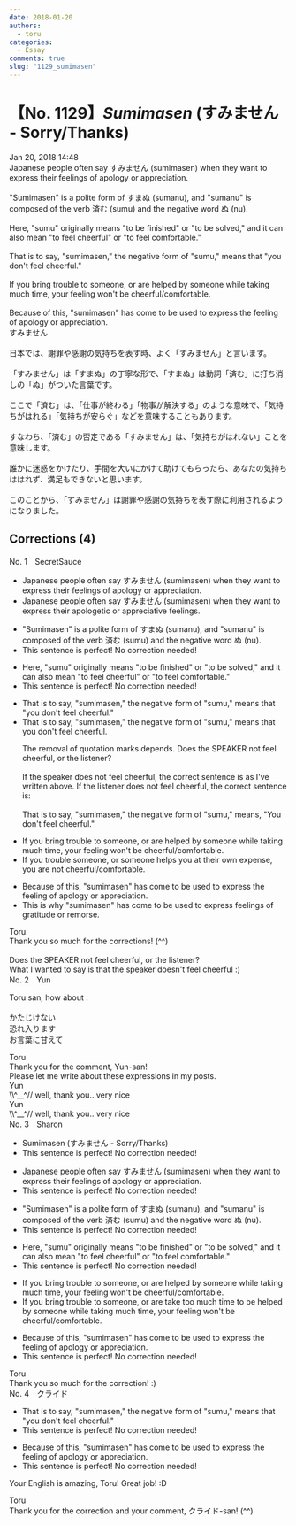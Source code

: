 ```yaml
---
date: 2018-01-20
authors:
  - toru
categories:
  - Essay
comments: true
slug: "1129_sumimasen"
---
```


# 【No. 1129】<strong><em>Sumimasen</strong></em> (すみません - Sorry/Thanks)
<div class="date">Jan 20, 2018 14:48</div>
<div id="post"><div id="body_show_ori">
Japanese people often say すみません (sumimasen) when they want to express their feelings of apology or appreciation.<br/><br/>"Sumimasen" is a polite form of すまぬ (sumanu), and "sumanu" is composed of the verb 済む (sumu) and the negative word ぬ (nu).<br/><br/>Here, "sumu" originally means "to be finished" or "to be solved," and it can also mean "to feel cheerful" or "to feel comfortable."<br/><br/>That is to say, "sumimasen," the negative form of "sumu," means that "you don't feel cheerful."<br/><br/>If you bring trouble to someone, or are helped by someone while taking much time, your feeling won't be cheerful/comfortable.<br/><br/>Because of this, "sumimasen" has come to be used to express the feeling of apology or appreciation.
</div></div>

<!-- more -->

<div id="post_ja"><div id="body_show_mo">
すみません<br/><br/>日本では、謝罪や感謝の気持ちを表す時、よく「すみません」と言います。<br/><br/>「すみません」は「すまぬ」の丁寧な形で、「すまぬ」は動詞「済む」に打ち消しの「ぬ」がついた言葉です。<br/><br/>ここで「済む」は、「仕事が終わる」「物事が解決する」のような意味で、「気持ちがはれる」「気持ちが安らぐ」などを意味することもあります。<br/><br/>すなわち、「済む」の否定である「すみません」は、「気持ちがはれない」ことを意味します。<br/><br/>誰かに迷惑をかけたり、手間を大いにかけて助けてもらったら、あなたの気持ちははれず、満足もできないと思います。<br/><br/>このことから、「すみません」は謝罪や感謝の気持ちを表す際に利用されるようになりました。
</div></div>

## Corrections (4)
<div id="block"><div class="first_name"> No. 1　<span class="just_name">SecretSauce</span></div><div id="block2">
<ul class="correction_field">
<li class="incorrect">Japanese people often say すみません (sumimasen) when they want to express their feelings of apology or appreciation.</li>
<li class="corrected correct">
Japanese people often say すみません (sumimasen) when they want to express their apologetic or appreciative feelings.
</li>
</ul>
<ul class="correction_field">
<li class="incorrect">"Sumimasen" is a polite form of すまぬ (sumanu), and "sumanu" is composed of the verb 済む (sumu) and the negative word ぬ (nu).</li>
<li class="corrected perfect">This sentence is perfect! No correction needed!</li>
</ul>
<ul class="correction_field">
<li class="incorrect">Here, "sumu" originally means "to be finished" or "to be solved," and it can also mean "to feel cheerful" or "to feel comfortable."</li>
<li class="corrected perfect">This sentence is perfect! No correction needed!</li>
</ul>
<ul class="correction_field">
<li class="incorrect">That is to say, "sumimasen," the negative form of "sumu," means that "you don't feel cheerful."</li>
<li class="corrected correct">
That is to say, "sumimasen," the negative form of "sumu," means that you don't feel cheerful.
<p class="correction_comment">The removal of quotation marks depends. Does the SPEAKER not feel cheerful, or the listener?<br/><br/>If the speaker does not feel cheerful, the correct sentence is as I've written above. If the listener does not feel cheerful, the correct sentence is:<br/><br/>That is to say, "sumimasen," the negative form of "sumu," means, "You don't feel cheerful."</p>
</li>
</ul>
<ul class="correction_field">
<li class="incorrect">If you bring trouble to someone, or are helped by someone while taking much time, your feeling won't be cheerful/comfortable.</li>
<li class="corrected correct">
If you trouble someone, or someone helps you at their own expense, you are not cheerful/comfortable.
</li>
</ul>
<ul class="correction_field">
<li class="incorrect">Because of this, "sumimasen" has come to be used to express the feeling of apology or appreciation.</li>
<li class="corrected correct">
This is why "sumimasen" has come to be used to express feelings of gratitude or remorse.
</li>
</ul>
</div><div class="name"><span class="just_name">Toru</span><br>
Thank you so much for the corrections! (^^)<br/><br/>Does the SPEAKER not feel cheerful, or the listener?<br/>What I wanted to say is that the speaker doesn't feel cheerful :)
</div>
</div>
<div id="block"><div class="first_name"> No. 2　<span class="just_name">Yun </span></div><div id="block2">
<p class="comment_small">
 Toru san, how about :
 <br/>
 <br/>
 かたじけない
 <br/>
 恐れ入ります
 <br/>
 お言葉に甘えて
 <br/>
</p>

</div><div class="name"><span class="just_name">Toru</span><br>
Thank you for the comment, Yun-san!<br/>Please let me write about these expressions in my posts.
</div>
<div class="name"><span class="just_name">Yun </span><br>
\\^__^// well, thank you.. very nice
</div>
<div class="name"><span class="just_name">Yun </span><br>
\\^__^// well, thank you.. very nice
</div>
</div>
<div id="block"><div class="first_name"> No. 3　<span class="just_name">Sharon</span></div><div id="block2">
<ul class="correction_field">
<li class="incorrect">Sumimasen (すみません - Sorry/Thanks)</li>
<li class="corrected perfect">This sentence is perfect! No correction needed!</li>
</ul>
<ul class="correction_field">
<li class="incorrect">Japanese people often say すみません (sumimasen) when they want to express their feelings of apology or appreciation.</li>
<li class="corrected perfect">This sentence is perfect! No correction needed!</li>
</ul>
<ul class="correction_field">
<li class="incorrect">"Sumimasen" is a polite form of すまぬ (sumanu), and "sumanu" is composed of the verb 済む (sumu) and the negative word ぬ (nu).</li>
<li class="corrected perfect">This sentence is perfect! No correction needed!</li>
</ul>
<ul class="correction_field">
<li class="incorrect">Here, "sumu" originally means "to be finished" or "to be solved," and it can also mean "to feel cheerful" or "to feel comfortable."</li>
<li class="corrected perfect">This sentence is perfect! No correction needed!</li>
</ul>
<ul class="correction_field">
<li class="incorrect">If you bring trouble to someone, or are helped by someone while taking much time, your feeling won't be cheerful/comfortable.</li>
<li class="corrected correct">
If you bring trouble to someone, or <span class="f_gray"><span class="sline">are</span></span> <span class="f_blue">take too much time to be</span> helped by someone <span class="sline"><span class="f_gray">while taking much time</span></span>, your feeling won't be cheerful/comfortable.
</li>
</ul>
<ul class="correction_field">
<li class="incorrect">Because of this, "sumimasen" has come to be used to express the feeling of apology or appreciation.</li>
<li class="corrected perfect">This sentence is perfect! No correction needed!</li>
</ul>
</div><div class="name"><span class="just_name">Toru</span><br>
Thank you so much for the correction! :)
</div>
</div>
<div id="block"><div class="first_name"> No. 4　<span class="just_name">クライド</span></div><div id="block2">
<ul class="correction_field">
<li class="incorrect">That is to say, "sumimasen," the negative form of "sumu," means that "you don't feel cheerful."</li>
<li class="corrected perfect">This sentence is perfect! No correction needed!</li>
</ul>
<ul class="correction_field">
<li class="incorrect">Because of this, "sumimasen" has come to be used to express the feeling of apology or appreciation.</li>
<li class="corrected perfect">This sentence is perfect! No correction needed!</li>
</ul>
<p class="comment_small">
 Your English is amazing, Toru! Great job! :D
</p>

</div><div class="name"><span class="just_name">Toru</span><br>
Thank you for the correction and your comment, クライド-san! (^^)
</div>
</div>
